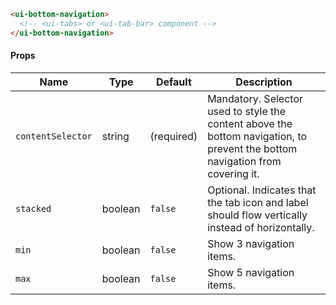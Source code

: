 ```html
<ui-bottom-navigation>
  <!-- <ui-tabs> or <ui-tab-bar> component -->
</ui-bottom-navigation>
```

#### Props

| Name              | Type    | Default    | Description                                                                                                                   |
| ----------------- | ------- | ---------- | ----------------------------------------------------------------------------------------------------------------------------- |
| `contentSelector` | string  | (required) | Mandatory. Selector used to style the content above the bottom navigation, to prevent the bottom navigation from covering it. |
| `stacked`         | boolean | `false`    | Optional. Indicates that the tab icon and label should flow vertically instead of horizontally.                               |
| `min`             | boolean | `false`    | Show 3 navigation items.                                                                                                      |
| `max`             | boolean | `false`    | Show 5 navigation items.                                                                                                      |
